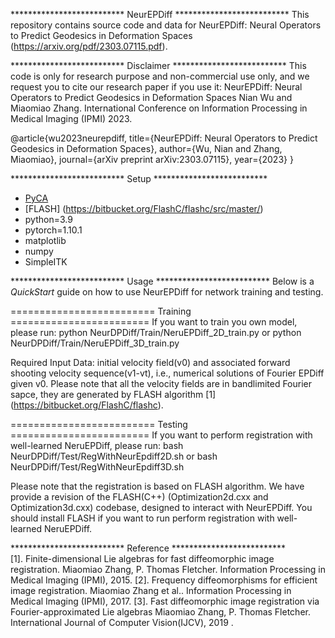 ************************** NeurEPDiff ************************** 
This repository contains source code and data for NeurEPDiff: Neural Operators to Predict Geodesics in Deformation Spaces (https://arxiv.org/pdf/2303.07115.pdf).


************************** Disclaimer ************************** 
This code is only for research purpose and non-commercial use only, and we request you to cite our research paper if you use it:
NeurEPDiff: Neural Operators to Predict Geodesics in Deformation Spaces
Nian Wu and Miaomiao Zhang. International Conference on Information Processing in Medical Imaging (IPMI) 2023.

@article{wu2023neurepdiff,
  title={NeurEPDiff: Neural Operators to Predict Geodesics in Deformation Spaces},
  author={Wu, Nian and Zhang, Miaomiao},
  journal={arXiv preprint arXiv:2303.07115},
  year={2023}
}


************************** Setup ************************** 
* [PyCA](https://bitbucket.org/scicompanat/pyca) 
* [FLASH] (https://bitbucket.org/FlashC/flashc/src/master/)
* python=3.9
* pytorch=1.10.1
* matplotlib
* numpy
* SimpleITK


************************** Usage ************************** 
Below is a *QuickStart* guide on how to use NeurEPDiff for network training and testing.

========================= Training ========================
If you want to train you own model, please run:
python NeurDPDiff/Train/NeruEPDiff_2D_train.py 
or
python NeurDPDiff/Train/NeruEPDiff_3D_train.py

Required Input Data: initial velocity field(v0) and associated forward shooting velocity sequence(v1-vt), i.e., numerical solutions of Fourier EPDiff given v0.
Please note that all the velocity fields are in bandlimited Fourier sapce, they are generated by FLASH algorithm [1] (https://bitbucket.org/FlashC/flashc).

========================= Testing ========================
If you want to perform registration with well-learned NeruEPDiff, please run:
bash NeurDPDiff/Test/RegWithNeurEpdiff2D.sh
or
bash NeurDPDiff/Test/RegWithNeurEpdiff3D.sh

Please note that the registration is based on FLASH algorithm. 
We have provide a revision of the FLASH(C++) (Optimization2d.cxx and Optimization3d.cxx) codebase, designed to interact with NeurEPDiff. 
You should install FLASH if you want to run perform registration with well-learned NeruEPDiff. 



************************** Reference **************************                   
[1]. Finite-dimensional Lie algebras for fast diffeomorphic image registration.
      Miaomiao Zhang, P. Thomas Fletcher. Information Processing in Medical Imaging (IPMI), 2015.
[2]. Frequency diffeomorphisms for efficient image registration.
      Miaomiao Zhang et al.. Information Processing in Medical Imaging (IPMI), 2017.
[3]. Fast diffeomorphic image registration via Fourier-approximated Lie algebras
      Miaomiao Zhang, P. Thomas Fletcher. International Journal of Computer Vision(IJCV), 2019 . 


